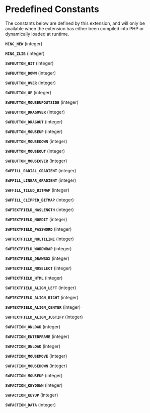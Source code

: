 Predefined Constants
====================

The constants below are defined by this extension, and will only be
available when the extension has either been compiled into PHP or
dynamically loaded at runtime.

**`MING_NEW`** (<span class="type">integer</span>)  
<span class="simpara"> </span>

**`MING_ZLIB`** (<span class="type">integer</span>)  
<span class="simpara"> </span>

**`SWFBUTTON_HIT`** (<span class="type">integer</span>)  
<span class="simpara"> </span>

**`SWFBUTTON_DOWN`** (<span class="type">integer</span>)  
<span class="simpara"> </span>

**`SWFBUTTON_OVER`** (<span class="type">integer</span>)  
<span class="simpara"> </span>

**`SWFBUTTON_UP`** (<span class="type">integer</span>)  
<span class="simpara"> </span>

**`SWFBUTTON_MOUSEUPOUTSIDE`** (<span class="type">integer</span>)  
<span class="simpara"> </span>

**`SWFBUTTON_DRAGOVER`** (<span class="type">integer</span>)  
<span class="simpara"> </span>

**`SWFBUTTON_DRAGOUT`** (<span class="type">integer</span>)  
<span class="simpara"> </span>

**`SWFBUTTON_MOUSEUP`** (<span class="type">integer</span>)  
<span class="simpara"> </span>

**`SWFBUTTON_MOUSEDOWN`** (<span class="type">integer</span>)  
<span class="simpara"> </span>

**`SWFBUTTON_MOUSEOUT`** (<span class="type">integer</span>)  
<span class="simpara"> </span>

**`SWFBUTTON_MOUSEOVER`** (<span class="type">integer</span>)  
<span class="simpara"> </span>

**`SWFFILL_RADIAL_GRADIENT`** (<span class="type">integer</span>)  
<span class="simpara"> </span>

**`SWFFILL_LINEAR_GRADIENT`** (<span class="type">integer</span>)  
<span class="simpara"> </span>

**`SWFFILL_TILED_BITMAP`** (<span class="type">integer</span>)  
<span class="simpara"> </span>

**`SWFFILL_CLIPPED_BITMAP`** (<span class="type">integer</span>)  
<span class="simpara"> </span>

**`SWFTEXTFIELD_HASLENGTH`** (<span class="type">integer</span>)  
<span class="simpara"> </span>

**`SWFTEXTFIELD_NOEDIT`** (<span class="type">integer</span>)  
<span class="simpara"> </span>

**`SWFTEXTFIELD_PASSWORD`** (<span class="type">integer</span>)  
<span class="simpara"> </span>

**`SWFTEXTFIELD_MULTILINE`** (<span class="type">integer</span>)  
<span class="simpara"> </span>

**`SWFTEXTFIELD_WORDWRAP`** (<span class="type">integer</span>)  
<span class="simpara"> </span>

**`SWFTEXTFIELD_DRAWBOX`** (<span class="type">integer</span>)  
<span class="simpara"> </span>

**`SWFTEXTFIELD_NOSELECT`** (<span class="type">integer</span>)  
<span class="simpara"> </span>

**`SWFTEXTFIELD_HTML`** (<span class="type">integer</span>)  
<span class="simpara"> </span>

**`SWFTEXTFIELD_ALIGN_LEFT`** (<span class="type">integer</span>)  
<span class="simpara"> </span>

**`SWFTEXTFIELD_ALIGN_RIGHT`** (<span class="type">integer</span>)  
<span class="simpara"> </span>

**`SWFTEXTFIELD_ALIGN_CENTER`** (<span class="type">integer</span>)  
<span class="simpara"> </span>

**`SWFTEXTFIELD_ALIGN_JUSTIFY`** (<span class="type">integer</span>)  
<span class="simpara"> </span>

**`SWFACTION_ONLOAD`** (<span class="type">integer</span>)  
<span class="simpara"> </span>

**`SWFACTION_ENTERFRAME`** (<span class="type">integer</span>)  
<span class="simpara"> </span>

**`SWFACTION_UNLOAD`** (<span class="type">integer</span>)  
<span class="simpara"> </span>

**`SWFACTION_MOUSEMOVE`** (<span class="type">integer</span>)  
<span class="simpara"> </span>

**`SWFACTION_MOUSEDOWN`** (<span class="type">integer</span>)  
<span class="simpara"> </span>

**`SWFACTION_MOUSEUP`** (<span class="type">integer</span>)  
<span class="simpara"> </span>

**`SWFACTION_KEYDOWN`** (<span class="type">integer</span>)  
<span class="simpara"> </span>

**`SWFACTION_KEYUP`** (<span class="type">integer</span>)  
<span class="simpara"> </span>

**`SWFACTION_DATA`** (<span class="type">integer</span>)  
<span class="simpara"> </span>
